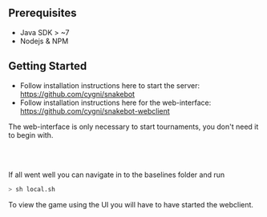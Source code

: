 
Prerequisites
---
* Java SDK > ~7
* Nodejs & NPM



Getting Started
---
* Follow installation instructions here to start the server: https://github.com/cygni/snakebot 
* Follow installation instructions here for the web-interface: https://github.com/cygni/snakebot-webclient


The web-interface is only necessary to start tournaments, you don't need it to begin with.


<br/>
<br/>

If all went well you can navigate in to the baselines folder and run 
```bash
> sh local.sh
```
To view the game using the UI you will have to have started the webclient.
